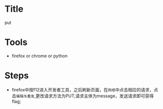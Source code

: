 # Title
put
# Tools
* firefox or chrome or python
# Steps
* firefox中按f12进入开发者工具，之后刷新页面，在`网络`中点击相应的请求，点击`编辑与重发`,更改请求方法为PUT,请求主体为message，发送请求即可获得flag;
